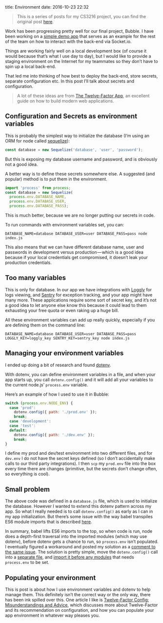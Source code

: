 title: Environment
date: 2016-10-23 22:32

> This is a series of posts for my CS3216 project, you can find the original post [here](https://medium.com/@ngzhian/environment-972258cf184d#.1domgml64).

Work has been progressing pretty well for our final project, Bubble. I have been working on a [simple demo app](http://ec2-52-77-222-46.ap-southeast-1.compute.amazonaws.com/) that serves as an example for the rest of the team on how to interact with the back-end via Socket.io.

Things are working fairly well on a local development box (of course it would because that’s what I use day to day), but I would like to provide a staging environment on the Internet for my teammates so they don’t have to spin up a local back-end.

That led me into thinking of how best to deploy the back-end, store secrets, separate configuration etc. In this post I’ll talk about secrets and configuration.


> A lot of these ideas are from [The Twelve-Factor App](https://12factor.net/), an excellent guide on how to build modern web applications.

## Configuration and Secrets as environment variables

This is probably the simplest way to initialize the database (I’m using an ORM for node called [sequelize](https://github.com/sequelize/sequelize)):

```javascript
const database = new Sequelize('database', 'user', 'password');
```

But this is exposing my database username and password, and is obviously not a good idea.

A better way is to define these secrets somewhere else. A suggested (and popular) method is to put them in the environment.

```javascript
import 'process' from process;
const database = new Sequelize(
  process.env.DATABASE_NAME,
  process.env.DATABASE_USER,
  process.env.DATABASE_PASS);
```

This is much better, because we are no longer putting our secrets in code.

To run commands with environment variables set, you can:

```
DATABASE_NAME=database DATABASE_USER=user DATABASE_PASS=pass node index.js
```

This also means that we can have different database name, user and passwords in development versus production — which is a good idea because if your local credentials get compromised, it doesn’t leak your production credentials.

## Too many variables

This is only for database. In our app we have integrations with [Loggly](https://www.loggly.com/) for logs viewing, and [Sentry](https://sentry.io/) for exception tracking, and your app might have many more. These applications require some sort of secret key, and it’s not a good idea to let anyone else know this because it could lead to them exhausting your free quota or even raking up a huge bill.

All these environment variables can add up really quickly, especially if you are defining them on the command line:

```
DATABASE_NAME=database DATABASE_USER=user DATABASE_PASS=pass LOGGLY_KEY=loggly_key SENTRY_KEY=sentry_key node index.js
```

## Managing your environment variables
I ended up doing a bit of research and found [dotenv](https://www.npmjs.com/package/dotenv).

With dotenv, you can define environment variables in a file, and when your app starts up, you call `dotenv.config()` and it will add all your variables to the current node.js’ `process.env` variable.

Here’s an example of how I used to use it in Bubble:

```javascript
switch (process.env.NODE_ENV) {
  case 'prod':
    dotenv.config({ path: './prod.env' });
    break;
  case 'development':
  case 'test':
  default:
    dotenv.config({ path: './dev.env' });
    break;
}
```

I define my prod and dev/test environment into two different files, and for `dev.env` I do not have the secret keys defined (so I don’t accidentally make calls to our third party integrations). I then `scp` my `prod.env` file into the box every time there are changes (primitive, but the secrets don’t change often, so everything is cool).

## Small problem

The above code was defined in a `database.js` file, which is used to initialize the database. However I wanted to extend this dotenv pattern across my app. So what I really needed is to call `dotenv.config()` as early as I can in my app initialization. But there’s some issue with the way babel transpiles ES6 module imports that is described [here](https://github.com/motdotla/dotenv/issues/133#issue-145471155).

In summary, babel lifts ES6 imports to the top, so when code is run, node does a depth-first traversal into the imported modules (which may use dotenv), before dotenv gets a chance to run, so `process.env` isn’t populated. I eventually figured a workaround and posted my solution as a [comment to the same issue](https://github.com/motdotla/dotenv/issues/133#issuecomment-255298822). The solution is pretty simple, move the `dotenv.config()` call into a [separate file](https://github.com/CS3216-Bubble/bubble/blob/master/src/env.js), and [import it before any modules](https://github.com/CS3216-Bubble/bubble/blob/master/src/index.js) that needs `process.env` to be set.

## Populating your environment

This is post is about how I use environment variables and dotenv to help manage them. This definitely isn’t the correct way or the only way, there has been ink spilled over this. One article I like is [Twelve-Factor Config: Misunderstandings and Advice](http://blog.doismellburning.co.uk/twelve-factor-config-misunderstandings-and-advice/), which discusses more about Twelve-Factor and its recommendation on configuration, and how you can populate your app environment in whatever way pleases you.

